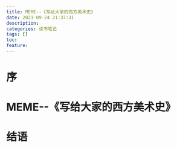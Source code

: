```yaml
---
title: MEME--《写给大家的西方美术史》
date: 2021-09-24 21:37:31
description: 
categories: 读书笔记
tags: [] 
toc: 
feature: 
---
```


# 序
<!-- more -->

# MEME--《写给大家的西方美术史》

# 结语